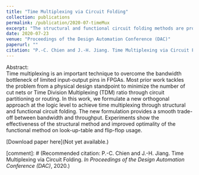 ```yaml
---
title: "Time Multiplexing via Circuit Folding"
collection: publications
permalink: /publication/2020-07-timeMux
excerpt: "The structural and functional circuit folding methods are proposed to address time multiplexing in multi-FPGA system. These methods may potentially help alleviate the bottleneck of limited inter-chip I/O bandwidth."
date: 2020-07-23
venue: "Proceedings of the Design Automation Conference (DAC)"
paperurl: ""
citation: "P.-C. Chien and J.-H. Jiang. Time Multiplexing via Circuit Folding. <i>In Proceedings of the Design Automation Conference (DAC)</i>, 2020."
---
```

Abstract:  
Time multiplexing is an important technique to overcome the bandwidth bottleneck of limited input-output pins in FPGAs.
Most prior work tackles the problem from a physical design standpoint to minimize the number of cut nets or Time Division Multiplexing (TDM) ratio through circuit partitioning or routing.
In this work, we formulate a new orthogonal approach at the logic level to achieve time multiplexing through structural and functional circuit folding.
The new formulation provides a smooth trade-off between bandwidth and throughput.
Experiments show the effectiveness of the structural method and improved optimality of the functional method on look-up-table and flip-flop usage.

[Download paper here](Not yet available.)

[comment]: # (Recommended citation: P.-C. Chien and J.-H. Jiang. Time Multiplexing via Circuit Folding. <i>In Proceedings of the Design Automation Conference (DAC)</i>, 2020.)